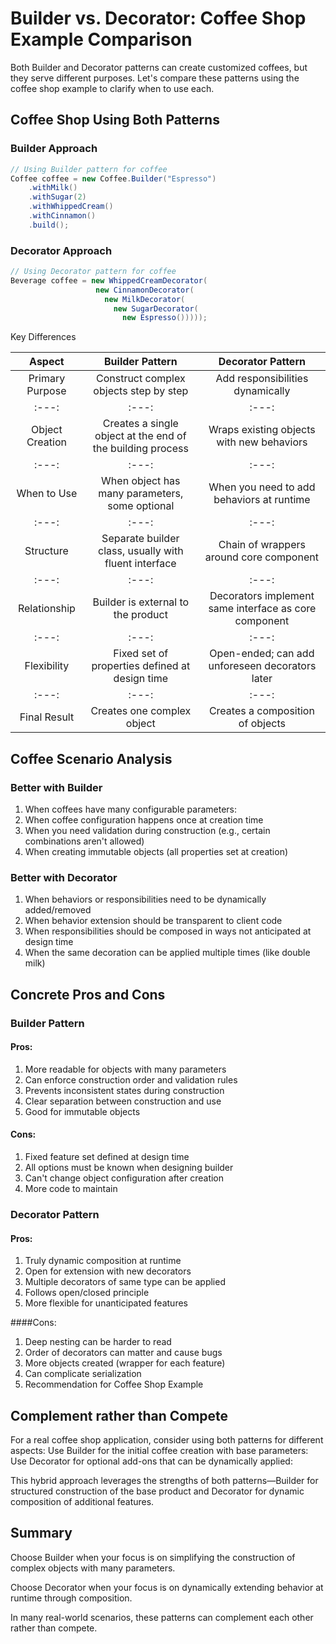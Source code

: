 # Builder vs. Decorator: Coffee Shop Example Comparison
Both Builder and Decorator patterns can create customized coffees, but they serve different purposes. Let's compare these patterns using the coffee shop example to clarify when to use each.

## Coffee Shop Using Both Patterns
### Builder Approach

```java
// Using Builder pattern for coffee
Coffee coffee = new Coffee.Builder("Espresso")
    .withMilk()
    .withSugar(2)
    .withWhippedCream()
    .withCinnamon()
    .build();
```
### Decorator Approach

```java
// Using Decorator pattern for coffee
Beverage coffee = new WhippedCreamDecorator(
                   new CinnamonDecorator(
                     new MilkDecorator(
                       new SugarDecorator(
                         new Espresso()))));
```

Key Differences

| Aspect |	Builder Pattern	| Decorator Pattern |
| :---: | :---: | :---: |
| Primary Purpose | Construct complex objects step by step | Add responsibilities dynamically |
| :---: | :---: | :---: |
| Object Creation | Creates a single object at the end of the building process | Wraps existing objects with new behaviors |
| :---: | :---: | :---: |
| When to Use | When object has many parameters, some optional | When you need to add behaviors at runtime |
| :---: | :---: | :---: |
| Structure | Separate builder class, usually with fluent interface | Chain of wrappers around core component |
| :---: | :---: | :---: |
| Relationship | Builder is external to the product | Decorators implement same interface as core component |
| :---: | :---: | :---: |
| Flexibility |	Fixed set of properties defined at design time |	Open-ended; can add unforeseen decorators later |
| :---: | :---: | :---: |
| Final Result | Creates one complex object | Creates a composition of objects |

## Coffee Scenario Analysis
### Better with Builder
1. When coffees have many configurable parameters:
2. When coffee configuration happens once at creation time
3. When you need validation during construction (e.g., certain combinations aren't allowed)
4. When creating immutable objects (all properties set at creation)

### Better with Decorator
1. When behaviors or responsibilities need to be dynamically added/removed
2. When behavior extension should be transparent to client code
3. When responsibilities should be composed in ways not anticipated at design time
4. When the same decoration can be applied multiple times (like double milk)

## Concrete Pros and Cons
### Builder Pattern
#### Pros:
1. More readable for objects with many parameters
2. Can enforce construction order and validation rules
3. Prevents inconsistent states during construction
4. Clear separation between construction and use
5. Good for immutable objects

#### Cons:
1. Fixed feature set defined at design time
2. All options must be known when designing builder
3. Can't change object configuration after creation
4. More code to maintain

### Decorator Pattern
#### Pros:
1. Truly dynamic composition at runtime
2. Open for extension with new decorators
3. Multiple decorators of same type can be applied
4. Follows open/closed principle
5. More flexible for unanticipated features

####Cons:
1. Deep nesting can be harder to read
2. Order of decorators can matter and cause bugs
3. More objects created (wrapper for each feature)
4. Can complicate serialization
5. Recommendation for Coffee Shop Example

## Complement rather than Compete

For a real coffee shop application, consider using both patterns for different aspects:
Use Builder for the initial coffee creation with base parameters:
Use Decorator for optional add-ons that can be dynamically applied:

This hybrid approach leverages the strengths of both patterns—Builder for structured construction of the base product and Decorator for dynamic composition of additional features.

## Summary
Choose Builder when your focus is on simplifying the construction of complex objects with many parameters.

Choose Decorator when your focus is on dynamically extending behavior at runtime through composition.

In many real-world scenarios, these patterns can complement each other rather than compete.